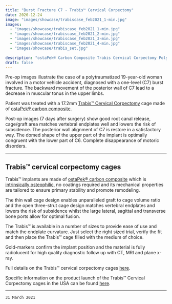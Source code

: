 ```yaml
---
title: "Burst Fracture C7 - Trabis™ Cervical Corpectomy"
date: 2020-12-24
image: "images/showcase/trabiscase_feb2021_1-min.jpg"
images: 
  - "images/showcase/trabiscase_feb2021_1-min.jpg"
  - "images/showcase/trabiscase_feb2021_2-min.jpg"
  - "images/showcase/trabiscase_feb2021_3-min.jpg"
  - "images/showcase/trabiscase_feb2021_4-min.jpg"
  - "images/showcase/trabis_set.jpg"
  
description: "ostaPek® Carbon Composite Trabis Cervical Corpectomy Polytrauma Burst Fracture C7"
draft: false
---
```


Pre-op images illustrate the case of a polytraumatized 19-year-old woman involved in a motor vehicle accident, diagnosed with a one-level (C7) burst fracture. The backward movement of the posterior wall of C7 lead to a decrease in muscular tonus in the upper limbs.

<!--more-->

Patient was treated with a 17.2mm [Trabis™ Cervical Corpectomy](https://spinenuances.com/products/trabis_cervical_corpectomy_vertebral_body_replacement_cage) cage made of [ostaPek® carbon composite](https://spinenuances.com/ostapek).

Post-op images (7 days after surgery) show good root canal release, cage/graft area matches vertebral endplates well and lowers the risk of subsidence. The posterior wall alignment of C7 is restore in a satisfactory way. The domed shape of the upper part of the implant is optimally congruent with the lower part of C6. Complete disappearance of motoric disorders.

-----

## Trabis™ cervical corpectomy cages

Trabis™ implants are made of [ostaPek® carbon composite](https://saps2412.github.io/sales_mktg/what_is_ostaPek_and_why.pdf) which is [intrinsically osteophilic](https://spinenuances.com/blog/ostapek_carbon_composite_part_one_biology/), 
no coatings required and its mechanical properties are tailored to ensure primary stability and promote remodeling.

The thin wall cage design enables unparalleled graft to cage volume ratio and the open three-strut cage design matches vertebral endplates and lowers the risk of subsidence whilst
the large lateral, sagittal and transverse bone ports allow for optimal fusion.

The Trabis™ is available in a number of sizes to provide ease of use and match the endplate curvature. Just select the right sized trial, verify
the fit and then place the Trabis™ cage filled with the medium of choice. 


Gold-markers confirm the implant position and the material is fully radiolucent for high quality diagnostic follow up with CT, MRI and plane x-ray.

Full details on the Trabis™ cervical corpectomy cages [here](https://saps2412.github.io/sales_mktg/trabis_cervical_corpectomy.pdf).

Specific information on the product launch of the Trabis™ Cervical Corpectomy cages in the USA can be found [here](https://spinenuances.com/blog/trabis_acif_regular_clinical_use_usa).

---

`31 March 2021`
